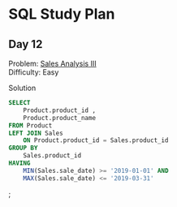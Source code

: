 # SQL Study Plan

## Day 12
 
Problem: [ Sales Analysis III](https://leetcode.com/problems/sales-analysis-iii/)   
Difficulty: Easy

Solution
```SQL
SELECT 
    Product.product_id , 
    Product.product_name
FROM Product 
LEFT JOIN Sales
    ON Product.product_id = Sales.product_id
GROUP BY 
    Sales.product_id
HAVING 
    MIN(Sales.sale_date) >= '2019-01-01' AND 
    MAX(Sales.sale_date) <= '2019-03-31'
```
;